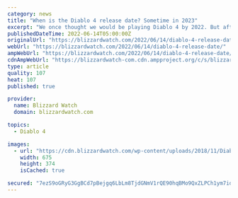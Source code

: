 ```yaml
---
category: news
title: "When is the Diablo 4 release date? Sometime in 2023"
excerpt: "We once thought we would be playing Diablo 4 by 2022. But after an announcement at this summer's Xbox Games Showcase, we know that Diablo 4 is coming in 20 ..."
publishedDateTime: 2022-06-14T05:00:00Z
originalUrl: "https://blizzardwatch.com/2022/06/14/diablo-4-release-date/"
webUrl: "https://blizzardwatch.com/2022/06/14/diablo-4-release-date/"
ampWebUrl: "https://blizzardwatch.com/2022/06/14/diablo-4-release-date/amp/"
cdnAmpWebUrl: "https://blizzardwatch-com.cdn.ampproject.org/c/s/blizzardwatch.com/2022/06/14/diablo-4-release-date/amp/"
type: article
quality: 107
heat: 107
published: true

provider:
  name: Blizzard Watch
  domain: blizzardwatch.com

topics:
  - Diablo 4

images:
  - url: "https://cdn.blizzardwatch.com/wp-content/uploads/2018/11/DiabloImmortalFace.jpg"
    width: 675
    height: 374
    isCached: true

secured: "7ezS9oGRyG3GgBCd7pBejgq6LbLm8TjdGNmV1rQE90hqBMo9QxZLPCh1ym7id1GfO1j1OZmpkHXkAgo1x5YQx3NOdWLRwFWoGiuEY0g1bbjbbZEXQWPOUaNgZV2twOKvCmfiKI5Dyyr/JQDHYeOCBhnrKbH/DmlnPkPuTC+BMzyA/mKcxZtwOuvR30Xpun4qQ3vSk4L2T4dyXj7bK8JrE/k3h5oZDPegDfzpa94IUOPupU6PsdgOnS0EedRvyPryLKP72A5g0gFCDzVlkRycQs06rWACiLnSuEEZd7622vNtng2R8T+C1d+zDIb7n+oUSco83T7CpsIgsULf8XshqYM/dbb7X2mrbqtFfbholX4=;saeQvez5lcvOpkYvrdA2kg=="
---
```


